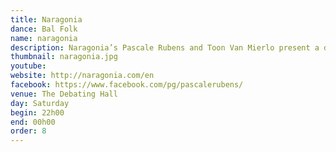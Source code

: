 ```yaml
---
title: Naragonia
dance: Bal Folk
name: naragonia
description: Naragonia’s Pascale Rubens and Toon Van Mierlo present a delicious feast of beautiful music for your dancing and listening pleasure. Naragonia’s music ranges from intimate and delicate to voluptuous and passionate and is pervaded by a timeless and steady energy. You won’t want to miss a single note.
thumbnail: naragonia.jpg
youtube: 
website: http://naragonia.com/en
facebook: https://www.facebook.com/pg/pascalerubens/
venue: The Debating Hall
day: Saturday
begin: 22h00
end: 00h00
order: 8
---
```

